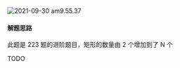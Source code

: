 ![2021-09-30 am9.55.37](/Users/dw/Documents/Pictures/blog/2021-09-30%20am9.55.37.png)

#### 解题思路

此题是 223 题的进阶题目，矩形的数量由 2 个增加到了 N 个

TODO
